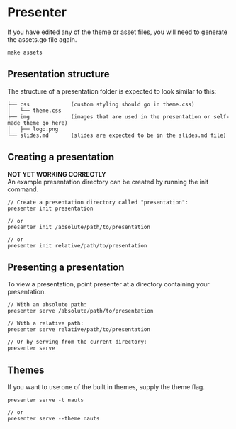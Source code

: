 # Presenter
If you have edited any of the theme or asset files, you will need to generate the assets.go file again.
```
make assets
```

## Presentation structure
The structure of a presentation folder is expected to look similar to this:
```
├── css             (custom styling should go in theme.css)
│   └── theme.css
├── img             (images that are used in the presentation or self-made theme go here)
│   ├── logo.png
└── slides.md       (slides are expected to be in the slides.md file)
```

## Creating a presentation
**NOT YET WORKING CORRECTLY**   
An example presentation directory can be created by running the init command.
```
// Create a presentation directory called "presentation":
presenter init presentation

// or
presenter init /absolute/path/to/presentation

// or
presenter init relative/path/to/presentation
```


## Presenting a presentation
To view a presentation, point presenter at a directory containing your presentation.
```
// With an absolute path:
presenter serve /absolute/path/to/presentation

// With a relative path:
presenter serve relative/path/to/presentation

// Or by serving from the current directory:
presenter serve
```

## Themes
If you want to use one of the built in themes, supply the theme flag.
```
presenter serve -t nauts

// or
presenter serve --theme nauts
```
